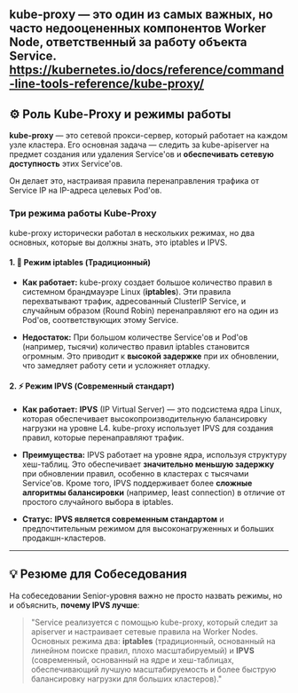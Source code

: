 $\text{kube-proxy}$ — это один из самых важных, но часто недооцененных компонентов Worker Node, ответственный за работу объекта **Service**.
https://kubernetes.io/docs/reference/command-line-tools-reference/kube-proxy/
---

## ⚙️ Роль Kube-Proxy и режимы работы

**$\text{kube-proxy}$** — это сетевой прокси-сервер, который работает на каждом узле кластера. Его основная задача — следить за $\text{kube-apiserver}$ на предмет создания или удаления $\text{Service}$'ов и **обеспечивать сетевую доступность** этих $\text{Service}$'ов.[]()

Он делает это, настраивая правила перенаправления трафика от $\text{Service IP}$ на $\text{IP}$-адреса целевых $\text{Pod}$'ов.

### Три режима работы Kube-Proxy

$\text{kube-proxy}$ исторически работал в нескольких режимах, но два основных, которые вы должны знать, это $\text{iptables}$ и $\text{IPVS}$.

#### 1. 📜 Режим iptables (Традиционный)

- **Как работает:** $\text{kube-proxy}$ создает большое количество правил в системном брандмауэре Linux (**$\text{iptables}$**). Эти правила перехватывают трафик, адресованный $\text{ClusterIP}$ $\text{Service}$, и случайным образом (Round Robin) перенаправляют его на один из $\text{Pod}$'ов, соответствующих этому $\text{Service}$.
    
- **Недостаток:** При большом количестве $\text{Service}$'ов и $\text{Pod}$'ов (например, тысячи) количество правил $\text{iptables}$ становится огромным. Это приводит к **высокой задержке** при их обновлении, что замедляет работу сети и усложняет отладку.
    

#### 2. ⚡ Режим IPVS (Современный стандарт)

- **Как работает:** **$\text{IPVS}$** ($\text{IP Virtual Server}$) — это подсистема ядра Linux, которая обеспечивает высокопроизводительную балансировку нагрузки на уровне $\text{L4}$. $\text{kube-proxy}$ использует $\text{IPVS}$ для создания правил, которые перенаправляют трафик.
    
- **Преимущества:** $\text{IPVS}$ работает на уровне ядра, используя структуру хеш-таблиц. Это обеспечивает **значительно меньшую задержку** при обновлении правил, особенно в кластерах с тысячами $\text{Service}$'ов. Кроме того, $\text{IPVS}$ поддерживает более **сложные алгоритмы балансировки** (например, $\text{least connection}$) в отличие от простого случайного выбора в $\text{iptables}$.
    
- **Статус:** **$\text{IPVS}$ является современным стандартом** и предпочтительным режимом для высоконагруженных и больших продакшн-кластеров.
    

---

## 💡 Резюме для Собеседования

На собеседовании Senior-уровня важно не просто назвать режимы, но и объяснить, **почему $\text{IPVS}$ лучше**:

> "Service реализуется с помощью $\text{kube-proxy}$, который следит за $\text{apiserver}$ и настраивает сетевые правила на Worker Nodes. Основных режима два: **$\text{iptables}$** (традиционный, основанный на линейном поиске правил, плохо масштабируемый) и **$\text{IPVS}$** (современный, основанный на ядре и хеш-таблицах, обеспечивающий лучшую масштабируемость и более быструю балансировку нагрузки для больших кластеров)."